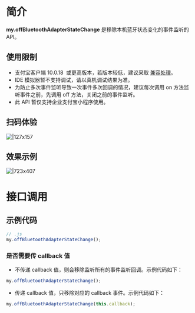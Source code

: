 # 简介

**my.offBluetoothAdapterStateChange** 是移除本机蓝牙状态变化的事件监听的 API。

## 使用限制

- 支付宝客户端 10.0.18  或更高版本，若版本较低，建议采取 [兼容处理](/mini/framework/compatibility)。
- IDE 模拟器暂不支持调试，请以真机调试结果为准。
- 为防止多次事件监听导致一次事件多次回调的情况，建议每次调用 on 方法监听事件之前，先调用 off 方法，关闭之前的事件监听。
- 此 API 暂仅支持企业支付宝小程序使用。

## 扫码体验

![|127x157](https://gw.alipayobjects.com/zos/skylark-tools/public/files/a5079929ade4b63ffb286d38a938cb44.jpeg#align=left&display=inline&height=157&margin=%5Bobject%20Object%5D&originHeight=157&originWidth=127&status=done&style=stroke&width=127)

## 效果示例

![|723x407](https://gw.alipayobjects.com/zos/skylark-tools/public/files/7b449e9e9aef112de7654e7c420b0c5a.png#align=left&display=inline&height=420&margin=%5Bobject%20Object%5D&originHeight=720&originWidth=1280&status=done&style=stroke&width=746)

# 接口调用

## 示例代码

```javascript
// .js
my.offBluetoothAdapterStateChange();
```

### 是否需要传 callback 值

- 不传递 callback 值，则会移除监听所有的事件监听回调。示例代码如下：

```javascript
my.offBluetoothAdapterStateChange();
```

- 传递 callback 值，只移除对应的 callback 事件。示例代码如下：

```javascript
my.offBluetoothAdapterStateChange(this.callback);
```

